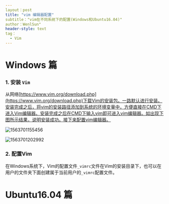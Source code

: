 ```yaml
---
layout：post
title: "vim 编辑器配置"
subtitle："vim在不同系统下的配置(Windows和Ubuntu16.04)"
author：WenlSun"
header-style: text
tag：
  - Vim
---
```


# Windows 篇

### 1. 安装 `Vim`

从网络[https://www.vim.org/download.php](https://www.vim.org/download.php)下载Vim的安装包。一路默认进行安装。安装完成之后，将vim的安装路径添加到系统的环境变量中，方便直接在CMD下进入Vim编辑器。安装完成之后在CMD下输入vim即可进入vim编辑器。如出现下图所示结果，说明安装成功。接下来配置vim编辑器。

![1563701155456](F:\Projects\wenliangsun.github.io\img\vim\fig1.png)

![1563701202992](F:\Projects\wenliangsun.github.io\img\vim\fig2.png)



### 2. 配置Vim

在Windows系统下，Vim的配置文件`_vimrc`文件在Vim的安装目录下，也可以在用户的文件夹下面创建属于当前用户的`_vimrc`配置文件。























# Ubuntu16.04 篇

